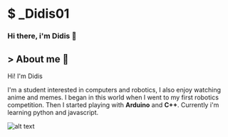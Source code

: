 # $ _Didis01

### Hi there, i'm Didis 👋

## > About me 📜
Hi! I'm Didis

I'm a student interested in computers and robotics, I also enjoy watching anime and memes. I began in this world when I went to my first robotics competition. Then I started playing with **Arduino** and **C++**.
Currently i'm learning python and javascript.

![alt text](https://kappa.lol/s4K0-)

